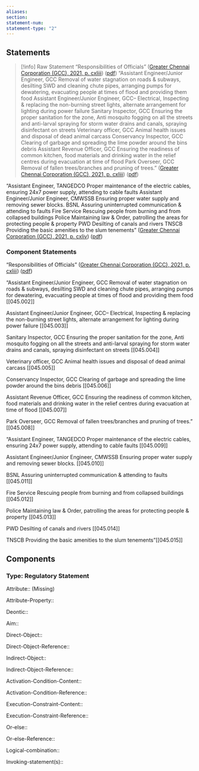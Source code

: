```yaml
---
aliases: 
section: 
statement-num: 
statement-type: "2"
---
```

## Statements 
> [!info] Raw Statement
> “Responsibilities of Officials” ([Greater Chennai Corporation (GCC), 2021, p. cxliii](zotero://select/library/items/AZZSXLC8)) ([pdf](zotero://open-pdf/library/items/ZWDYK52D?page=143&annotation=73BN2T7J))
> “Assistant Engineer/Junior Engineer, GCC Removal of water stagnation on roads & subways, desilting SWD and cleaning chute pipes, arranging pumps for dewatering, evacuating people at times of flood and providing them food Assistant Engineer/Junior Engineer, GCC– Electrical, Inspecting & replacing the non-burning street lights, alternate arrangement for lighting during power failure Sanitary Inspector, GCC Ensuring the proper sanitation for the zone, Anti mosquito fogging on all the streets and anti-larval spraying for storm water drains and canals, spraying disinfectant on streets Veterinary officer, GCC Animal health issues and disposal of dead animal carcass Conservancy Inspector, GCC Clearing of garbage and spreading the lime powder around the bins debris Assistant Revenue Officer, GCC Ensuring the readiness of common kitchen, food materials and drinking water in the relief centres during evacuation at time of flood Park Overseer, GCC Removal of fallen trees/branches and pruning of trees.” ([Greater Chennai Corporation (GCC), 2021, p. cxliii](zotero://select/library/items/AZZSXLC8)) ([pdf](zotero://open-pdf/library/items/ZWDYK52D?page=143&annotation=5CXVN4L9))

“Assistant Engineer, TANGEDCO Proper maintenance of the electric cables, ensuring 24x7 power supply, attending to cable faults Assistant Engineer/Junior Engineer, CMWSSB Ensuring proper water supply and removing sewer blocks. BSNL Assuring uninterrupted communication & attending to faults Fire Service Rescuing people from burning and from collapsed buildings Police Maintaining law & Order, patrolling the areas for protecting people & property PWD Desilting of canals and rivers TNSCB Providing the basic amenities to the slum tenements” ([Greater Chennai Corporation (GCC), 2021, p. cxliv](zotero://select/library/items/AZZSXLC8)) ([pdf](zotero://open-pdf/library/items/ZWDYK52D?page=144&annotation=E4MZRM3S)) 



### Component Statements
“Responsibilities of Officials” ([Greater Chennai Corporation (GCC), 2021, p. cxliii](zotero://select/library/items/AZZSXLC8)) ([pdf](zotero://open-pdf/library/items/ZWDYK52D?page=143&annotation=73BN2T7J))


“Assistant Engineer/Junior Engineer, GCC 
Removal of water stagnation on roads & subways, desilting SWD and cleaning chute pipes, arranging pumps for dewatering, evacuating people at times of flood and providing them food [[045.002]]

Assistant Engineer/Junior Engineer, GCC– Electrical, 
Inspecting & replacing the non-burning street lights, alternate arrangement for lighting during power failure [[045.003]]

Sanitary Inspector, GCC 
Ensuring the proper sanitation for the zone, Anti mosquito fogging on all the streets and anti-larval spraying for storm water drains and canals, spraying disinfectant on streets [[045.004]]

Veterinary officer, GCC Animal health issues and disposal of dead animal carcass [[045.005]]

Conservancy Inspector, GCC Clearing of garbage and spreading the lime powder around the bins debris [[045.006]]

Assistant Revenue Officer, GCC Ensuring the readiness of common kitchen, food materials and drinking water in the relief centres during evacuation at time of flood [[045.007]]

Park Overseer, GCC Removal of fallen trees/branches and pruning of trees.” [[045.008]]

“Assistant Engineer, TANGEDCO Proper maintenance of the electric cables, ensuring 24x7 power supply, attending to cable faults [[045.009]]

Assistant Engineer/Junior Engineer, CMWSSB Ensuring proper water supply and removing sewer blocks. [[045.010]]

BSNL Assuring uninterrupted communication & attending to faults [[045.011]]

Fire Service Rescuing people from burning and from collapsed buildings [[045.012]]

Police Maintaining law & Order, patrolling the areas for protecting people & property [[045.013]]

PWD Desilting of canals and rivers [[045.014]]

TNSCB Providing the basic amenities to the slum tenements”[[045.015]]

## Components
### Type: Regulatory Statement
Attribute:: (Missing)

Attribute-Property::


Deontic::


Aim::


Direct-Object::

Direct-Object-Reference:: 


Indirect-Object::

Indirect-Object-Reference:: 


Activation-Condition-Content::

Activation-Condition-Reference:: 


Execution-Constraint-Content::

Execution-Constraint-Reference:: 


Or-else::

Or-else-Reference:: 


Logical-combination::


Invoking-statement(s)::
